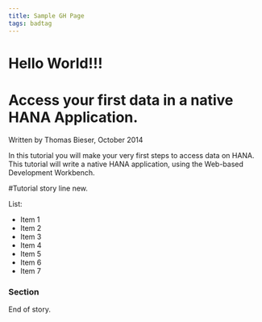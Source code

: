 ```yaml
---
title: Sample GH Page
tags: badtag
---
```

# Hello World!!!

# Access your first data in a native HANA Application.

Written by Thomas Bieser, October 2014

In this tutorial you will make your very first steps to access data on HANA. This tutorial will write a native HANA application, using the Web-based Development Workbench.

#Tutorial story line new.

List:
- Item 1
- Item 2
- Item 3
- Item 4
- Item 5 
- Item 6
- Item 7

### Section

End of story.
